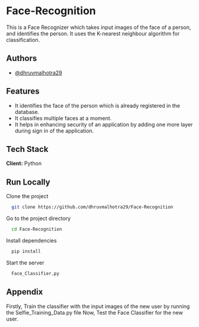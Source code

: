 # Face-Recognition
This is a Face Recognizer which takes input images of the face of a person, and identifies the person. It uses the  K-nearest neighbour algorithm for classification.

## Authors

- [@dhruvmalhotra29](https://www.github.com/dhruvmalhotra29)


## Features

- It identifies the face of the person which is already registered in the database.
- It classifies multiple faces at a moment.
- It helps in enhancing security of an application by adding one more layer during sign in of the application.



## Tech Stack

**Client:** Python



## Run Locally

Clone the project

```bash
  git clone https://github.com/dhruvmalhotra29/Face-Recognition
```

Go to the project directory

```bash
  cd Face-Recognition
```

Install dependencies

```bash
  pip install
```

Start the server

```bash
  Face_Classifier.py
```
## Appendix

Firstly, Train the classifier with the input images of the new user by running the Selfie_Training_Data.py file
Now, Test the Face Classifier for the new user.

